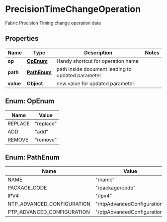 

# PrecisionTimeChangeOperation

Fabric Precision Timing change operation data

## Properties

| Name | Type | Description | Notes |
|------------ | ------------- | ------------- | -------------|
|**op** | [**OpEnum**](#OpEnum) | Handy shortcut for operation name |  |
|**path** | [**PathEnum**](#PathEnum) | path inside document leading to updated parameter |  |
|**value** | **Object** | new value for updated parameter |  |



## Enum: OpEnum

| Name | Value |
|---- | -----|
| REPLACE | &quot;replace&quot; |
| ADD | &quot;add&quot; |
| REMOVE | &quot;remove&quot; |



## Enum: PathEnum

| Name | Value |
|---- | -----|
| NAME | &quot;/name&quot; |
| PACKAGE_CODE | &quot;/package/code&quot; |
| IPV4 | &quot;/ipv4&quot; |
| NTP_ADVANCED_CONFIGURATION | &quot;/ntpAdvancedConfiguration&quot; |
| PTP_ADVANCED_CONFIGURATION | &quot;/ptpAdvancedConfiguration&quot; |



